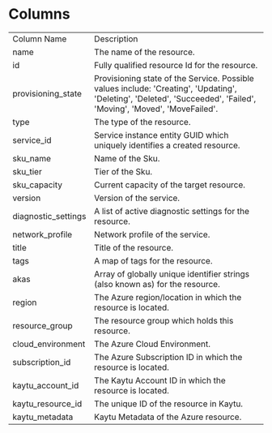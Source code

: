 # Columns  

<table>
	<tr><td>Column Name</td><td>Description</td></tr>
	<tr><td>name</td><td>The name of the resource.</td></tr>
	<tr><td>id</td><td>Fully qualified resource Id for the resource.</td></tr>
	<tr><td>provisioning_state</td><td>Provisioning state of the Service. Possible values include: &#39;Creating&#39;, &#39;Updating&#39;, &#39;Deleting&#39;, &#39;Deleted&#39;, &#39;Succeeded&#39;, &#39;Failed&#39;, &#39;Moving&#39;, &#39;Moved&#39;, &#39;MoveFailed&#39;.</td></tr>
	<tr><td>type</td><td>The type of the resource.</td></tr>
	<tr><td>service_id</td><td>Service instance entity GUID which uniquely identifies a created resource.</td></tr>
	<tr><td>sku_name</td><td>Name of the Sku.</td></tr>
	<tr><td>sku_tier</td><td>Tier of the Sku.</td></tr>
	<tr><td>sku_capacity</td><td>Current capacity of the target resource.</td></tr>
	<tr><td>version</td><td>Version of the service.</td></tr>
	<tr><td>diagnostic_settings</td><td>A list of active diagnostic settings for the resource.</td></tr>
	<tr><td>network_profile</td><td>Network profile of the service.</td></tr>
	<tr><td>title</td><td>Title of the resource.</td></tr>
	<tr><td>tags</td><td>A map of tags for the resource.</td></tr>
	<tr><td>akas</td><td>Array of globally unique identifier strings (also known as) for the resource.</td></tr>
	<tr><td>region</td><td>The Azure region/location in which the resource is located.</td></tr>
	<tr><td>resource_group</td><td>The resource group which holds this resource.</td></tr>
	<tr><td>cloud_environment</td><td>The Azure Cloud Environment.</td></tr>
	<tr><td>subscription_id</td><td>The Azure Subscription ID in which the resource is located.</td></tr>
	<tr><td>kaytu_account_id</td><td>The Kaytu Account ID in which the resource is located.</td></tr>
	<tr><td>kaytu_resource_id</td><td>The unique ID of the resource in Kaytu.</td></tr>
	<tr><td>kaytu_metadata</td><td>Kaytu Metadata of the Azure resource.</td></tr>
</table>
